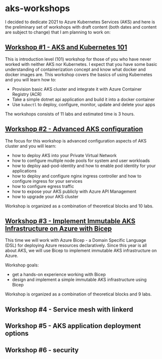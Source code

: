 # aks-workshops

I decided to dedicate 2021 to Azure Kubernetes Services (AKS) and here is the preliminary set of workshops with draft content (both dates and content are subject to change) that I am planning to work on:

## [Workshop #1 - AKS and Kubernetes 101](01-aks-and-k8s-101/readme.md)

This is introduction level (101) workshop for those of you who have never worked with neither AKS nor Kubernetes. I expect that you have some basic understanding of containerization concept and know what docker and docker images are. This workshop covers the basics of using Kubernetes and you will learn how to:
 * Provision basic AKS cluster and integrate it with Azure Container Registry (ACR)
 * Take a simple dotnet api application and build it into a docker container
 * Use `kubectl` to deploy, configure, monitor, update and delete your apps 

 The workshops consists of 11 labs and estimated time is 3 hours.
 
## [Workshop #2 - Advanced AKS configuration](02-aks-advanced-configuration/readme.md)

The focus for this workshop is advanced configuration aspects of AKS cluster and you will learn:

* how to deploy AKS into your Private Virtual Network 
* how to configure multiple node pools for system and user workloads
* how to deploy aad-pod-identity and how to enable pod identity for your applications
* how to deploy and configure nginx ingress controller and how to configure ingress for your services
* how to configure egress traffic
* how to expose your AKS publicly with Azure API Management 
* how to upgrade your AKS cluster

Workshop is organized as a combination of theoretical blocks and 10 labs.

## [Workshop #3 - Implement Immutable AKS Infrastructure on Azure with Bicep](03-immutable-aks-infrastructure-with-bicep/readme.md)

This time we will work with Azure Bicep - a Domain Specific Language (DSL) for deploying Azure resources declaratively.
Since this year is all about AKS, we will use Bicep to implement immutable AKS infrastructure on Azure.

Workshop goals:
* get a hands-on experience working with Bicep
* design and implement a simple immutable AKS infrastructure using Bicep

Workshop is organized as a combination of theoretical blocks and 9 labs.

## Workshop #4 - Service mesh with linkerd
## Workshop #5 - AKS application deployment options
## Workshop #6 - security



